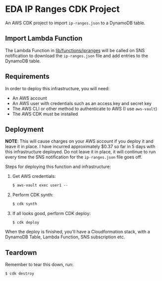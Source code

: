 # EDA IP Ranges CDK Project

An AWS CDK project to import `ip-ranges.json` to a DynamoDB table.

## Import Lambda Function

The Lambda Function in [lib/functions/ipranges](lib/functions/ipranges/) will be
called on SNS notification to download the `ip-ranges.json` file and add entries
to the DynamoDB table.

## Requirements

In order to deploy this infrastructure, you will need:

* An AWS account
* An AWS user with credentials such as an access key and secret key
* The AWS CLI or other method to authenticate to AWS (I use `aws-vault`)
* The AWS CDK must be installed

## Deployment

**NOTE**: This will cause charges on your AWS account if you deploy it and leave
it in place. I have incurred approximately $0.37 so far in 5 days with this
infrastructure deployed. Do not leave it in place, it will continue to run every
time the SNS notification for the `ip-ranges.json` file goes off.

Steps for deploying this function and infrastructure:

1. Get AWS credentials:

    ```txt
    $ aws-vault exec user1 --
    ```

2. Perform CDK synth:

    ```txt
    $ cdk synth
    ```

3. If all looks good, perform CDK deploy:

    ```text
    $ cdk deploy
    ```

When the deploy is finished, you'll have a Cloudformation stack, with a DynamoDB
Table, Lambda Function, SNS subscription etc.

## Teardown

Remember to tear this down, run:

```txt
$ cdk destroy
```
